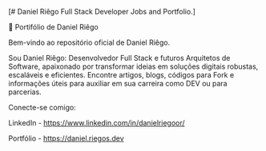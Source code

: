 [# Daniel Riêgo Full Stack Developer Jobs and Portfolio.]

🚀 Portifólio de Daniel Riêgo

Bem-vindo ao repositório oficial de Daniel Riêgo.

Sou Daniel Riêgo:  Desenvolvedor Full Stack e futuros Arquitetos de Software, apaixonado por transformar ideias em soluções digitais robustas, escaláveis e eficientes.
Encontre artigos, blogs, códigos para Fork e informações úteis para auxiliar em sua carreira como DEV ou para parcerias.

Conecte-se comigo:

LinkedIn - https://www.linkedin.com/in/danielriegoor/

Portfólio - https://daniel.riegos.dev
